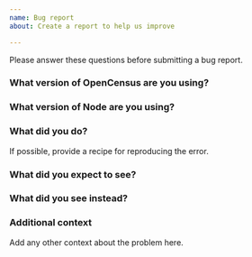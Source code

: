 ```yaml
---
name: Bug report
about: Create a report to help us improve

---
```


Please answer these questions before submitting a bug report.

### What version of OpenCensus are you using?


### What version of Node are you using?


### What did you do?
If possible, provide a recipe for reproducing the error.


### What did you expect to see?


### What did you see instead?


### Additional context
Add any other context about the problem here.
